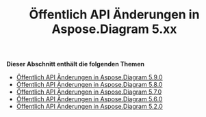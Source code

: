 ﻿---
title: Öffentlich API Änderungen in Aspose.Diagram 5.xx
type: docs
weight: 40
url: /de/java/public-api-changes-in-aspose-diagram-5-x-x/
---
**Dieser Abschnitt enthält die folgenden Themen**
- [Öffentlich API Änderungen in Aspose.Diagram 5.9.0](/diagram/de/java/public-api-changes-in-aspose-diagram-5-9-0/)
- [Öffentlich API Änderungen in Aspose.Diagram 5.8.0](/diagram/de/java/public-api-changes-in-aspose-diagram-5-8-0/)
- [Öffentlich API Änderungen in Aspose.Diagram 5.7.0](/diagram/de/java/public-api-changes-in-aspose-diagram-5-7-0/)
- [Öffentlich API Änderungen in Aspose.Diagram 5.6.0](/diagram/de/java/public-api-changes-in-aspose-diagram-5-6-0/)
- [Öffentlich API Änderungen in Aspose.Diagram 5.2.0](/diagram/de/java/public-api-changes-in-aspose-diagram-5-2-0/)
